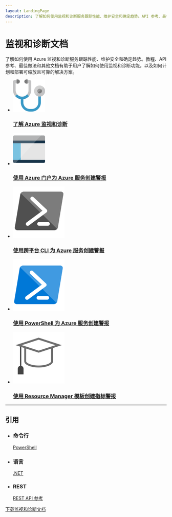 ```yaml
---
layout: LandingPage
description: 了解如何使用监视和诊断服务跟踪性能、维护安全和确定趋势。API 参考、最佳做法等。
---
```


# 监视和诊断文档

了解如何使用 Azure 监视和诊断服务跟踪性能、维护安全和确定趋势。教程、API 参考、最佳做法和其他文档有助于用户了解如何使用监视和诊断功能，以及如何计划和部署可缩放且可靠的解决方案。

<ul class="panelContent cardsFTitle">
    <li><a href="/opsacndocsdemo/monitoring-and-diagnostics/monitoring-overview">
<div class="cardSize"><div class="cardPadding"><div class="card"><div class="cardImageOuter"><div class="cardImage"><img src="media/index/monitoring-and-diagnostics.svg" alt="" /></div></div><div class="cardText"><h3>了解 Azure 监视和诊断</h3></div></div></div>
        </div></a>
</li>    
    <li><a href="/opsacndocsdemo/monitoring-and-diagnostics/insights-alerts-portal">
<div class="cardSize"><div class="cardPadding"><div class="card"><div class="cardImageOuter"><div class="cardImage"><img src="media/index/portal.svg" alt="" /></div></div><div class="cardText"><h3>使用 Azure 门户为 Azure 服务创建警报</h3></div></div></div>
        </div></a>
</li>
    <li><a href="/opsacndocsdemo/monitoring-and-diagnostics/insights-alerts-command-line-interface">
<div class="cardSize"><div class="cardPadding"><div class="card"><div class="cardImageOuter"><div class="cardImage"><img src="media/index/cli.svg" alt="" /></div></div><div class="cardText"><h3>使用跨平台 CLI 为 Azure 服务创建警报</h3></div></div></div>
        </div></a>
</li>
     <li><a href="/opsacndocsdemo/monitoring-and-diagnostics/insights-alerts-powershell">
<div class="cardSize"><div class="cardPadding"><div class="card"><div class="cardImageOuter"><div class="cardImage"><img src="media/index/powershell.svg" alt="" /></div></div><div class="cardText"><h3>使用 PowerShell 为 Azure 服务创建警报</h3></div></div></div>
        </div></a>
</li>
    <li><a href="/opsacndocsdemo/monitoring-and-diagnostics/monitoring-enable-alerts-using-template">
<div class="cardSize"><div class="cardPadding"><div class="card"><div class="cardImageOuter"><div class="cardImage"><img src="media/index/tutorial.svg" alt="" /></div></div><div class="cardText"><h3>使用 Resource Manager 模板创建指标警报</h3></div></div></div>
        </div></a>
</li>
</ul>

---

<h2>引用</h2>
<ul class="panelContent cardsW">
    <li>
        <div class="cardSize"><div class="cardPadding"><div class="card"><div class="cardText"><h3>命令行</h3><p><a href="/powershell/resourcemanager/azurerm.insights/v1.0.12/azurerm.insights?redirectedfrom=msdn#40v=azure.20041">PowerShell</a></p></div></div></div>
        </div>
    </li>
    <li>
        <div class="cardSize"><div class="cardPadding"><div class="card"><div class="cardText"><h3>语言</h3><p><a href="https://msdn.microsoft.com/library/opsacndocsdemo/dn802153">.NET</a></p></div></div></div>
        </div>
    </li>
    <li>
        <div class="cardSize"><div class="cardPadding"><div class="card"><div class="cardText"><h3>REST</h3><p><a href="/rest/api/monitor/">REST API 参考</a></p></div></div></div>
        </div>
    </li>
</ul>

<div class="downloadHolder"><a href="https://opbuildstorageprod.blob.core.windows.net/output-pdf-files/zh-cn/Azure.azure-documents/live/monitoring-and-diagnostics.pdf">
<div class="img"></div>
        <div class="text">下载监视和诊断文档</div>
    </a>

</div>

<!---HONumber=Mooncake_0220_2017-->
